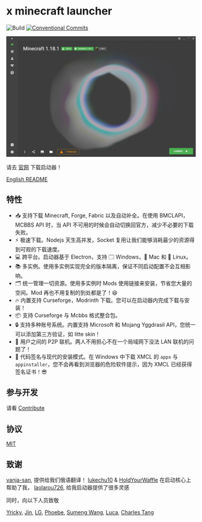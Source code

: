 # x minecraft launcher

![Build](https://github.com/Voxelum/x-minecraft-launcher/workflows/Build/badge.svg)
[![Conventional Commits](https://img.shields.io/badge/Conventional%20Commits-1.0.0-yellow.svg)](https://conventionalcommits.org)

![](assets/home.webp)

请去 [官网](https://xmcl.app) 下载启动器！

[English README](./README.md)

## 特性

- 📥 支持下载 Minecraft, Forge, Fabric 以及自动补全。在使用 BMCLAPI，MCBBS API 时，当 API 不可用的时候会自动切换回官方，减少不必要的下载失败。
- ⚡️ 极速下载。Nodejs 天生高并发，Socket 复用让我们能够消耗最少的资源得到可观的下载速度。
- 💻 跨平台。启动器基于 Electron，支持 🗔 Windows，🍎 Mac 和 🐧 Linux。
- 📚 多实例。使用多实例实现完全的版本隔离，保证不同启动配置不会互相影响。
- 🗂 统一管理一切资源。使用多实例时 Mods 使用链接来安装，节省您大量的空间。Mod 再也不用复制的到处都是了！😆
- 🔥 内置支持 Curseforge，Modrinth 下载。您可以在启动器内完成下载与安装！
- 📦 支持 Curseforge 与 Mcbbs 格式整合包。
- 🔒 支持多种账号系统。内置支持 Microsoft 和 Mojang Yggdrasil API，您统一可以添加第三方验证，如 litte skin！
- 🔗 用户之间的 P2P 联机。两人不用担心不在一个局域网下没法 LAN 联机的问题了！
- 🔑 代码签名与现代的安装模式。在 Windows 中下载 XMCL 的 `appx` 与 `appinstaller`，您不会再看到浏览器的危险软件提示，因为 XMCL 已经获得签名证书！😎

## 参与开发

请看 [Contribute](./CONTRIBUTING.zh.md)

## 协议 

[MIT](LICENSE)

## 致谢

[vanja-san](https://github.com/vanja-san), 提供给我们俄语翻译！
[lukechu10](https://github.com/lukechu10) & [HoldYourWaffle](https://github.com/HoldYourWaffle) 在启动核心上帮助了我，
[laolarou726](https://github.com/laolarou726), 给我启动器提供了很多灵感

同时，向以下人员致敬

[Yricky](https://github.com/Yricky), [Jin](https://github.com/Indexyz), [LG](https://github.com/LasmGratel), [Phoebe](https://github.com/PhoebezZ), [Sumeng Wang](https://github.com/darkkingwsm), [Luca](https://github.com/LucaIsGenius), [Charles Tang](https://github.com/CharlesQT)
